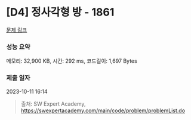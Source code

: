 # [D4] 정사각형 방 - 1861 

[문제 링크](https://swexpertacademy.com/main/code/problem/problemDetail.do?contestProbId=AV5LtJYKDzsDFAXc) 

### 성능 요약

메모리: 32,900 KB, 시간: 292 ms, 코드길이: 1,697 Bytes

### 제출 일자

2023-10-11 16:14



> 출처: SW Expert Academy, https://swexpertacademy.com/main/code/problem/problemList.do